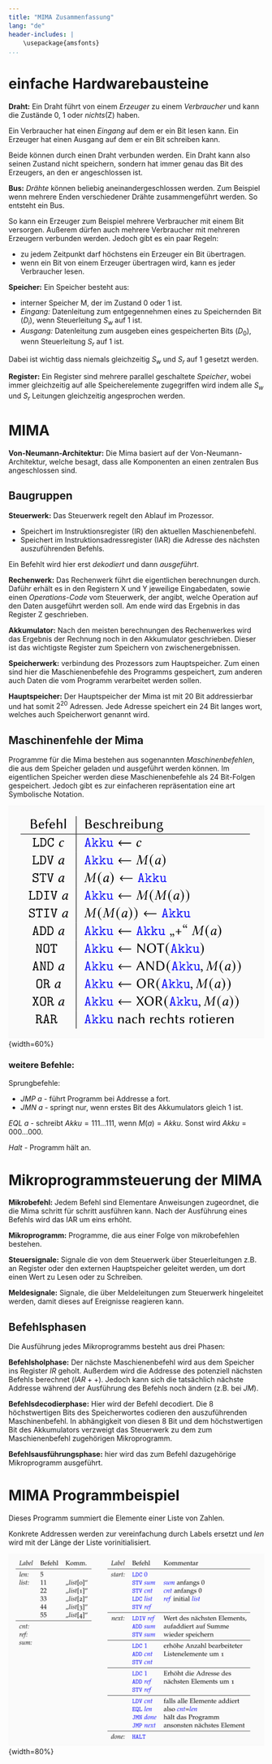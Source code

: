 ```yaml
---
title: "MIMA Zusammenfassung"
lang: "de"
header-includes: |
    \usepackage{amsfonts}
...
```



# einfache Hardwarebausteine

**Draht:** Ein Draht führt von einem *Erzeuger* zu einem *Verbraucher* und kann die Zustände 0, 1 oder *nichts*(Z) haben. 

Ein Verbraucher hat einen *Eingang* auf dem er ein Bit lesen kann. Ein Erzeuger hat einen Ausgang auf dem er ein Bit schreiben kann. 

Beide können durch einen Draht verbunden werden. Ein Draht kann also seinen Zustand nicht speichern, sondern hat immer genau das Bit des Erzeugers, an den er angeschlossen ist.

**Bus:** *Drähte* können beliebig aneinandergeschlossen werden. Zum Beispiel wenn mehrere Enden verschiedener Drähte zusammengeführt werden. So entsteht ein Bus.

So kann ein Erzeuger zum Beispiel mehrere Verbraucher mit einem Bit versorgen. Außerem dürfen auch mehrere Verbraucher mit mehreren Erzeugern verbunden werden. Jedoch gibt es ein paar Regeln:

- zu jedem Zeitpunkt darf höchstens ein Erzeuger ein Bit übertragen.
- wenn ein Bit von einem Erzeuger übertragen wird, kann es jeder Verbraucher lesen.

**Speicher:** Ein Speicher besteht aus:

- interner Speicher M, der im Zustand 0 oder 1 ist.
- *Eingang:* Datenleitung zum entgegennehmen eines zu Speichernden Bit ($D_i$), wenn Steuerleitung $S_w$ auf 1 ist.
- *Ausgang:* Datenleitung zum ausgeben eines gespeicherten Bits ($D_0$), wenn Steuerleitung $S_r$ auf 1 ist.

Dabei ist wichtig dass niemals gleichzeitig $S_w$ und $S_r$ auf 1 gesetzt werden.

**Register:** Ein Register sind mehrere parallel geschaltete *Speicher*, wobei immer gleichzeitig auf alle Speicherelemente zugegriffen wird indem alle $S_w$ und $S_r$ Leitungen gleichzeitig angesprochen werden.

# MIMA

**Von-Neumann-Architektur:** Die Mima basiert auf der Von-Neumann-Architektur, welche besagt, dass alle Komponenten an einen zentralen Bus angeschlossen sind.

## Baugruppen

**Steuerwerk:** Das Steuerwerk regelt den Ablauf im Prozessor.

- Speichert im Instruktionsregister (IR) den aktuellen Maschienenbefehl.
- Speichert im Instruktionsadressregister (IAR) die Adresse des nächsten auszuführenden Befehls.

Ein Befehlt wird hier erst *dekodiert* und dann *ausgeführt*.


**Rechenwerk:** Das Rechenwerk führt die eigentlichen berechnungen durch. Daführ erhält es in den Registern X und Y jeweilige Eingabedaten, sowie einen *Operations-Code* vom Steuerwerk, der angibt, welche Operation auf den Daten ausgeführt werden soll. Am ende wird das Ergebnis in das Register Z geschrieben.

**Akkumulator:** Nach den meisten berechnungen des Rechenwerkes wird das Ergebnis der Rechnung noch in den Akkumulator geschrieben. Dieser ist das wichtigste Register zum Speichern von zwischenergebnissen.

**Speicherwerk:** verbindung des Prozessors zum Hauptspeicher. Zum einen sind hier die Maschienenbefehle des Programms gespeichert, zum anderen auch Daten die vom Programm verarbeitet werden sollen.

**Hauptspeicher:** Der Hauptspeicher der Mima ist mit 20 Bit addressierbar und hat somit $2^{20}$ Adressen. Jede Adresse speichert ein 24 Bit langes wort, welches auch Speicherwort genannt wird.

## Maschinenfehle der Mima

Programme für die Mima bestehen aus sogenannten *Maschinenbefehlen*, die aus dem Speicher geladen und ausgeführt werden können. Im eigentlichen Speicher werden diese Maschienenbefehle als 24 Bit-Folgen gespeichert. Jedoch gibt es zur einfacheren repräsentation eine art Symbolische Notation.

![Mima Befehlssatz Quelle:(GBI Vorlesung)](pictures/mimabefehlssatz.png){width=60%}

### weitere Befehle:

Sprungbefehle:

- *JMP a* - führt Programm bei Addresse a fort.
- *JMN a* - springt nur, wenn erstes Bit des Akkumulators gleich 1 ist.

*EQL a* - schreibt $Akku = 111 \dots 111$, wenn $M(a)=Akku$. Sonst wird $Akku = 000 \dots 000$.

*Halt* - Programm hält an.


# Mikroprogrammsteuerung der MIMA

**Mikrobefehl:** Jedem Befehl sind Elementare Anweisungen zugeordnet, die die Mima schritt für schritt ausführen kann. Nach der Ausführung eines Befehls wird das IAR um eins erhöht.

**Mikroprogramm:** Programme, die aus einer Folge von mikrobefehlen bestehen.

**Steuersignale:** Signale die von dem Steuerwerk über Steuerleitungen z.B. an Register oder den externen Hauptspeicher geleitet werden, um dort einen Wert zu Lesen oder zu Schreiben.

**Meldesignale:** Signale, die über Meldeleitungen zum Steuerwerk hingeleitet werden, damit dieses auf Ereignisse reagieren kann.

## Befehlsphasen

Die Ausführung jedes Mikroprogramms besteht aus drei Phasen:

**Befehlsholphase:** Der nächste Maschienenbefehl wird aus dem Speicher ins Register *IR* geholt. Außerdem wird die Addresse des potenziell nächsten Befehls berechnet ($IAR++$). Jedoch kann sich die tatsächlich nächste Addresse während der Ausführung des Befehls noch ändern (z.B. bei *JM*).

**Befehlsdecodierphase:** Hier wird der Befehl decodiert. Die 8 höchstwertigen Bits des Speicherwortes codieren den auszuführenden Maschinenbefehl. In abhängigkeit von diesen 8 Bit und dem höchstwertigen Bit des Akkumulators verzweigt das Steuerwerk zu dem zum Maschienenbefehl zugehörigen Mikroprogramm.

**Befehlsausführungsphase:** hier wird das zum Befehl dazugehörige Mikroprogramm ausgeführt. 

# MIMA Programmbeispiel

Dieses Programm summiert die Elemente einer Liste von Zahlen.

Konkrete Addressen werden zur vereinfachung durch Labels ersetzt und *len* wird mit der Länge der Liste vorinitialisiert.

![Mima-Programm Quelle:GBI Skript](pictures/mimabeispiel.png){width=80%}

